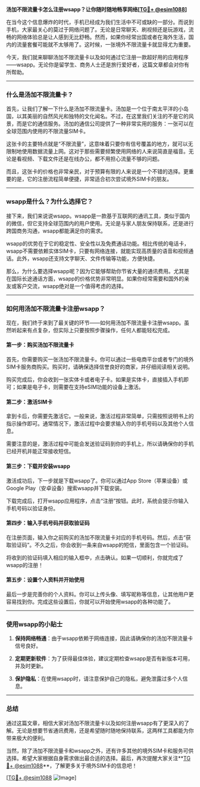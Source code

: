 **汤加不限流量卡怎么注册wsapp？让你随时随地畅享网络[[TG💪+ @esim1088](https://t.me/s/esim1088)]**

在当今这个信息爆炸的时代，手机已经成为我们生活中不可或缺的一部分。而说到手机，大家最关心的莫过于网络问题了。无论是日常聊天、刷视频还是玩游戏，流畅的网络体验总是让人感到无比舒畅。然而，如果你经常出国或者在海外生活，国内的流量套餐可能就不太够用了。这时候，一张境外不限流量卡就显得尤为重要。

今天，我们就来聊聊汤加不限流量卡以及如何通过它注册一款超好用的应用程序——wsapp。无论你是留学生、商务人士还是旅行爱好者，这篇文章都会对你有所帮助。

---

### 什么是汤加不限流量卡？

首先，让我们了解一下什么是汤加不限流量卡。汤加是一个位于南太平洋的小岛国，以其美丽的自然风光和独特的文化闻名。不过，在这里我们关注的不是它的风景，而是它的通信服务。汤加的通信公司提供了一种非常实用的服务：一张可以在全球范围内使用的不限流量SIM卡。

这张卡的主要特点就是“不限流量”，这意味着只要你有信号覆盖的地方，就可以无限制地使用数据流量上网。这对于那些需要频繁使用网络的人来说简直是福音。无论是看视频、下载文件还是在线办公，都不用担心流量不够的问题。

而且，这张卡的价格也非常亲民，对于预算有限的人来说是一个不错的选择。更重要的是，它的注册流程简单便捷，非常适合初次尝试境外SIM卡的朋友。

---

### wsapp是什么？为什么选择它？

接下来，我们来说说wsapp。wsapp是一款基于互联网的通讯工具，类似于国内的微信，但它支持全球范围内的用户使用。无论是与家人朋友保持联系，还是进行跨国商务沟通，wsapp都能满足你的需求。

wsapp的优势在于它的稳定性、安全性以及免费通话功能。相比传统的电话卡，wsapp不需要依赖实体SIM卡，只要有网络连接，就能实现高质量的语音和视频通话。此外，wsapp还支持文字聊天、文件传输等功能，方便快捷。

那么，为什么要选择wsapp呢？因为它能够帮助你节省大量的通讯费用。尤其是在国际长途通话方面，wsapp的价格优势非常明显。如果你经常需要和国外的亲友或客户交流，wsapp绝对是一个值得考虑的选择。

---

### 如何用汤加不限流量卡注册wsapp？

现在，我们终于来到了最关键的环节——如何用汤加不限流量卡注册wsapp。虽然听起来有点复杂，但实际上只要按照步骤操作，任何人都能轻松完成。

#### 第一步：购买汤加不限流量卡

首先，你需要购买一张汤加不限流量卡。你可以通过一些电商平台或者专门的境外SIM卡服务商购买。购买时，请确保选择信誉良好的商家，并仔细阅读相关说明。

购买完成后，你会收到一张实体卡或者电子卡。如果是实体卡，直接插入手机即可；如果是电子卡，则需要在支持eSIM功能的设备上激活。

#### 第二步：激活SIM卡

拿到卡后，你需要先激活它。一般来说，激活过程非常简单，只需按照说明书上的指示操作即可。通常情况下，激活过程中会要求输入你的手机号码以及其他个人信息。

需要注意的是，激活过程中可能会发送验证码到你的手机上，所以请确保你的手机已经开机并能正常接收短信。

#### 第三步：下载并安装wsapp

激活成功后，下一步就是下载wsapp了。你可以通过App Store（苹果设备）或Google Play（安卓设备）搜索wsapp并下载安装。

下载完成后，打开wsapp应用程序，点击“注册”按钮。此时，系统会提示你输入手机号码以验证身份。

#### 第四步：输入手机号码并获取验证码

在注册页面，输入你之前购买的汤加不限流量卡对应的手机号码。然后，点击“获取验证码”。不久之后，你会收到一条来自wsapp的短信，里面包含一个验证码。

将收到的验证码填入相应的输入框中，点击确认。如果一切顺利，你就完成了wsapp的注册！

#### 第五步：设置个人资料并开始使用

最后一步是完善你的个人资料。你可以上传头像、填写昵称等信息，让其他用户更容易找到你。完成这些设置后，你就可以开始使用wsapp的各种功能了。

---

### 使用wsapp的小贴士

1. **保持网络畅通**：由于wsapp依赖于网络连接，因此请确保你的汤加不限流量卡信号良好。
   
2. **定期更新软件**：为了获得最佳体验，建议定期检查wsapp是否有新版本可用，并及时更新。

3. **保护隐私**：在使用wsapp时，请注意保护自己的隐私，避免泄露过多个人信息。

---

### 总结

通过这篇文章，相信大家对汤加不限流量卡以及如何注册wsapp有了更深入的了解。无论是想要节省通讯费用，还是希望随时随地保持联系，这两样工具都能为你带来极大的便利。

当然，除了汤加不限流量卡和wsapp之外，还有许多其他的境外SIM卡和服务可供选择。希望大家根据自身需求做出最合适的选择。最后，再次提醒大家关注**[TG💪+ @esim1088](https://t.me/s/esim1088)**，了解更多关于境外SIM卡的信息吧！

[[TG💪+ @esim1088](https://t.me/s/esim1088) ![Image](https://i.postimg.cc/4NQfJmqS/Snipaste-2025-05-13-00-14-12.png)]